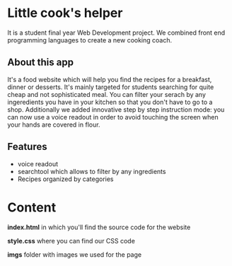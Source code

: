 # Little cook's helper

It is a student final year Web Development project. We combined front end programming languages to create a new cooking coach.

## About this app

It's a food website which will help you find the recipes for a breakfast, dinner or desserts. It's mainly targeted for students searching for quite cheap and not sophisticated meal. You can filter your serach by any ingeredients you have in your kitchen so that you don't have to go to a shop. 
Additionally we added innovative step by step instruction mode: you can now use a voice readout in order to avoid touching the screen when your hands are covered in flour. 

## Features

 - voice readout
 - searchtool which allows to filter by any ingredients
 - Recipes organized by categories


# Content

**index.html** in which you'll find the source code for the website

**style.css** where you can find our CSS code

**imgs** folder with images we used for the page


